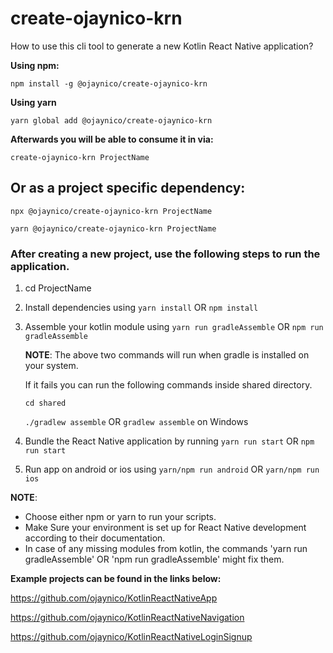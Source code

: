 # create-ojaynico-krn

How to use this cli tool to generate a new Kotlin React Native application?

**Using npm:**

`npm install -g @ojaynico/create-ojaynico-krn`

**Using yarn**

`yarn global add @ojaynico/create-ojaynico-krn`

**Afterwards you will be able to consume it in via:**

`create-ojaynico-krn ProjectName`


## Or as a project specific dependency:

`npx @ojaynico/create-ojaynico-krn ProjectName`

`yarn @ojaynico/create-ojaynico-krn ProjectName`

### After creating a new project, use the following steps to run the application.

1. cd ProjectName
2. Install dependencies using `yarn install` OR `npm install`
3. Assemble your kotlin module using `yarn run gradleAssemble` OR `npm run gradleAssemble`
   
   **NOTE**: The above two commands will run when gradle is installed on your system.
   
   If it fails you can run the following commands inside shared directory.
   
   `cd shared`
   
   `./gradlew assemble` OR `gradlew assemble` on Windows
4. Bundle the React Native application by running `yarn run start` OR `npm run start`
5. Run app on android or ios using `yarn/npm run android` OR `yarn/npm run ios`

**NOTE**: 
- Choose either npm or yarn to run your scripts.
- Make Sure your environment is set up for React Native development according to their documentation.
- In case of any missing modules from kotlin, the commands 'yarn run gradleAssemble' OR 'npm run gradleAssemble' might fix them.

**Example projects can be found in the links below:**

https://github.com/ojaynico/KotlinReactNativeApp

https://github.com/ojaynico/KotlinReactNativeNavigation

https://github.com/ojaynico/KotlinReactNativeLoginSignup
